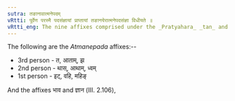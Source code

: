 ```yaml
---
sutra: तङानावात्मनेपदम्
vRtti: पूर्वेण परस्मै पदसंज्ञायां प्राप्तायां तङानयेरात्मनेपदसंज्ञा विधीयते ॥
vRtti_eng: The nine affixes comprised under the _Pratyahara_ _tan_ and the two ending in _ana_ (_Sanach and _Kanach_, which are substitutes of ल are called _Atmanepada_.
---
```

The following are the _Atmanepada_ affixes:--

- 3rd person - त, आताम्, झ
- 2nd person - थास्, आथाम्, ध्वम्
- 1st person - इट्, वहि, महिङ्

And the affixes भाव and ज्ञान (III. 2.106),
